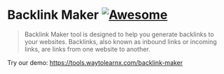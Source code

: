 # Backlink Maker [![Awesome](https://cdn.rawgit.com/sindresorhus/awesome/d7305f38d29fed78fa85652e3a63e154dd8e8829/media/badge.svg)](https://github.com/sindresorhus/awesome)

>Backlink Maker tool is designed to help you generate backlinks to your websites. Backlinks, also known as inbound links or incoming links, are links from one website to another.

Try our demo: https://tools.waytolearnx.com/backlink-maker
